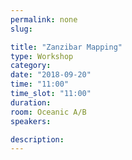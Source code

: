 ```yaml
---
permalink: none
slug:

title: "Zanzibar Mapping"
type: Workshop
category:
date: "2018-09-20"
time: "11:00"
time_slot: "11:00"
duration:
room: Oceanic A/B
speakers:

description:
---
```

